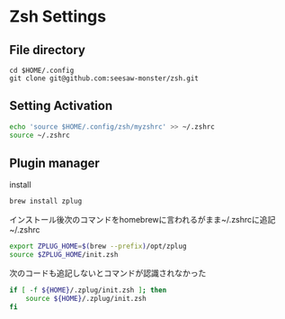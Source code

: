 # Zsh Settings
## File directory
```
cd $HOME/.config
git clone git@github.com:seesaw-monster/zsh.git
```
## Setting Activation
```bash
echo 'source $HOME/.config/zsh/myzshrc' >> ~/.zshrc
source ~/.zshrc
```

## Plugin manager
install
```bash
brew install zplug
```
インストール後次のコマンドをhomebrewに言われるがまま~/.zshrcに追記
~/.zshrc
```bash
export ZPLUG_HOME=$(brew --prefix)/opt/zplug
source $ZPLUG_HOME/init.zsh
```
次のコードも追記しないとコマンドが認識されなかった
```bash
if [ -f ${HOME}/.zplug/init.zsh ]; then
    source ${HOME}/.zplug/init.zsh
fi
```
